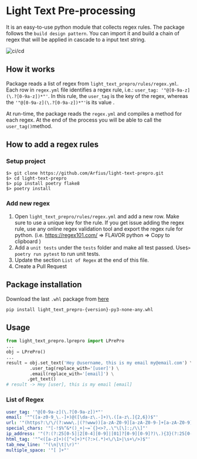 # Light Text Pre-processing

It is an easy-to-use python module that collects regex rules. The package follows the `build design pattern`. You can import it and build a chain of regex that will be applied in cascade to a input text string.

![ci/cd](https://github.com/Arfius/light-text-prepro/actions/workflows/light-text-prepro.yml/badge.svg)

## How it works

Package reads a list of regex from `light_text_prepro/rules/regex.yml`.  Each row in `regex.yml` file identifies a regex rule, i.e.: `user_tag: '"@[0-9a-z](\.?[0-9a-z])*"'`. In this rule, the `user_tag` is the key of the regex, whereas the `'"@[0-9a-z](\.?[0-9a-z])*"'`is its value .

At run-time, the package reads the `regex.yml` and compiles a method for each regex.  At the end of the process you will be able to call the `user_tag()`method. 

## How to add a regex rules

### Setup project

````
$> git clone https://github.com/Arfius/light-text-prepro.git
$> cd light-text-prepro
$> pip install poetry flake8
$> poetry install
````

### Add  new regex

1. Open `light_text_prepro/rules/regex.yml` and add a new row. Make sure to use a unique key for the rule. If  you get issue adding the regex rule, use any online regex validation tool and export the regex rule for python. (i.e. https://regex101.com/ => FLAVOR python => Copy to clipboard )
2. Add a `unit tests` under the  `tests` folder and make all test passed.  Use`$> poetry run pytest` to run unit tests.
3. Update the  section `List of Regex` at the end of this file.
4. Create a Pull Request

## Package installation

 Download the last `.whl` package from [here](https://github.com/Arfius/light-text-prepro/raw/main/dist/light_text_prepro-0.2.1-py3-none-any.whl)

 `pip install light_text_prepro-{version}-py3-none-any.whl ` 

## Usage

```python
from light_text_prepro.lprepro import LPrePro
...
obj = LPrePro()
...
result = obj.set_text('Hey @username, this is my email my@email.com') \
		 .user_tag(replace_with='[user]') \
		 .email(replace_with='[email]') \
    	.get_text()
# result -> Hey [user], this is my email [email]
```

### List of Regex 

```yaml
user_tag: '"@[0-9a-z](\.?[0-9a-z])*"'
email: '"^([a-z0-9_\.-]+)@([\da-z\.-]+)\.([a-z\.]{2,6})$"'
url: '"(https?:\/\/(?:www\.|(?!www))[a-zA-Z0-9][a-zA-Z0-9-]+[a-zA-Z0-9]\.[^\s]{2,}|www\.[a-zA-Z0-9][a-zA-Z0-9-]+[a-zA-Z0-9]\.[^\s]{2,}|https?:\/\/(?:www\.|(?!www))[a-zA-Z0-9]+\.[^\s]{2,}|www\.[a-zA-Z0-9]+\.[^\s]{2,})"'
special_chars: '"[-!$%^&*()_+|~=`{}<>?,.\"\[\]:;/\\]"'
ip_address: '"(?:(?:25[0-5]|2[0-4][0-9]|[01]?[0-9][0-9]?)\.){3}(?:25[0-5]|2[0-4][0-9]|[01]?[0-9][0-9]?)$"'
html_tag: '"^<([a-z]+)([^<]+)*(?:>(.*)<\/\1>|\s+\/>)$"'
tab_new_line: '"(\n|\t|\r)"'
multiple_space: '"[ ]+"'
```

